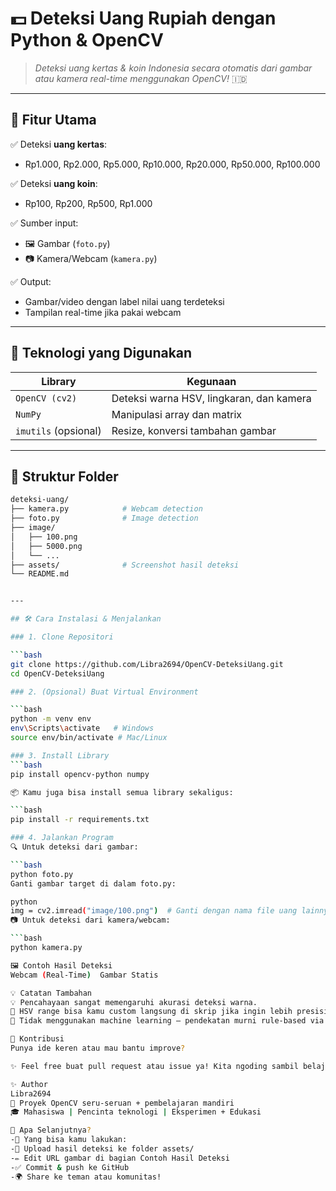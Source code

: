 # 💵 Deteksi Uang Rupiah dengan Python & OpenCV

> *Deteksi uang kertas & koin Indonesia secara otomatis dari gambar atau kamera real-time menggunakan OpenCV!* 🇮🇩

---

## 📌 Fitur Utama

✅ Deteksi **uang kertas**:
- Rp1.000, Rp2.000, Rp5.000, Rp10.000, Rp20.000, Rp50.000, Rp100.000

✅ Deteksi **uang koin**:
- Rp100, Rp200, Rp500, Rp1.000

✅ Sumber input:
- 🖼️ Gambar (`foto.py`)
- 📷 Kamera/Webcam (`kamera.py`)

✅ Output:
- Gambar/video dengan label nilai uang terdeteksi
- Tampilan real-time jika pakai webcam

---

## 🧠 Teknologi yang Digunakan

| Library           | Kegunaan                                |
|-------------------|------------------------------------------|
| `OpenCV (cv2)`    | Deteksi warna HSV, lingkaran, dan kamera |
| `NumPy`           | Manipulasi array dan matrix              |
| `imutils` (opsional) | Resize, konversi tambahan gambar     |

---

## 📁 Struktur Folder

```bash
deteksi-uang/
├── kamera.py            # Webcam detection
├── foto.py              # Image detection
├── image/
│   ├── 100.png
│   ├── 5000.png
│   └── ...
├── assets/              # Screenshot hasil deteksi
└── README.md


---

## 🛠️ Cara Instalasi & Menjalankan

### 1. Clone Repositori

```bash
git clone https://github.com/Libra2694/OpenCV-DeteksiUang.git
cd OpenCV-DeteksiUang

### 2. (Opsional) Buat Virtual Environment

```bash
python -m venv env
env\Scripts\activate   # Windows
source env/bin/activate # Mac/Linux

### 3. Install Library
```bash
pip install opencv-python numpy

📦 Kamu juga bisa install semua library sekaligus:

```bash
pip install -r requirements.txt

### 4. Jalankan Program
🔍 Untuk deteksi dari gambar:

```bash
python foto.py
Ganti gambar target di dalam foto.py:

python
img = cv2.imread("image/100.png")  # Ganti dengan nama file uang lainnya
📷 Untuk deteksi dari kamera/webcam:

```bash
python kamera.py

🖼️ Contoh Hasil Deteksi
Webcam (Real-Time)	Gambar Statis

💡 Catatan Tambahan
💡 Pencahayaan sangat memengaruhi akurasi deteksi warna.
🎨 HSV range bisa kamu custom langsung di skrip jika ingin lebih presisi.
🤖 Tidak menggunakan machine learning — pendekatan murni rule-based via OpenCV.

🙌 Kontribusi
Punya ide keren atau mau bantu improve?

✨ Feel free buat pull request atau issue ya! Kita ngoding sambil belajar bareng-bareng! 😄

✨ Author
Libra2694
🧠 Proyek OpenCV seru-seruan + pembelajaran mandiri
🎓 Mahasiswa | Pencinta teknologi | Eksperimen + Edukasi

🔧 Apa Selanjutnya?
-📌 Yang bisa kamu lakukan:
-📸 Upload hasil deteksi ke folder assets/
-✏️ Edit URL gambar di bagian Contoh Hasil Deteksi
-✅ Commit & push ke GitHub
-🌍 Share ke teman atau komunitas!


